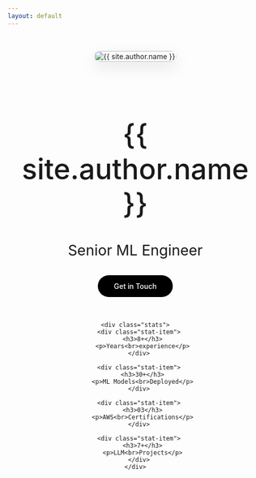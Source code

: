 ```yaml
---
layout: default
---
```


<div class="profile-page">
 

  <div class="profile-content">
    <div class="profile-header">
      <div class="text-content">
        <h1 class="name">{{ site.author.name }}</h1>
        <h2 class="title">Senior ML Engineer</h2>
         <a href="https://calendly.com/murtazaarif2k16/30min" target="_blank" class="cta-button">Get in Touch</a>
      </div>
      <div class="profile-image">
        <img src="https://i.ibb.co/KGF2CLs/murtaza.jpg" alt="{{ site.author.name }}" />
      </div>
    </div>

    <div class="stats">
      <div class="stat-item">
        <h3>8+</h3>
        <p>Years<br>experience</p>
      </div>
      
      <div class="stat-item">
        <h3>30+</h3>
        <p>ML Models<br>Deployed</p>
      </div>
      
      <div class="stat-item">
        <h3>03</h3>
        <p>AWS<br>Certifications</p>
      </div>
      
      <div class="stat-item">
        <h3>7+</h3>
        <p>LLM<br>Projects</p>
      </div>
    </div>
  </div>
</div>

<style>
.profile-page {
  display: flex;
  flex-direction: column;
  align-items: center;
  padding: 2rem;
  max-width: 1200px;
  margin: 0 auto;
}

.social-links {
  display: flex;
  gap: 1.5rem;
  margin-bottom: 2rem;
}

.social-icon {
  width: 45px;
  height: 45px;
  border: 2px solid var(--text-color);
  border-radius: 50%;
  display: flex;
  align-items: center;
  justify-content: center;
  color: var(--text-color);
  font-size: 1.2rem;
  transition: all 0.3s ease;
}

.social-icon:hover {
  background-color: var(--text-color);
  color: var(--bg-color);
  transform: translateY(-3px);
}

.profile-content {
  text-align: center;
  width: 100%;
}

.profile-header {
  display: flex;
  align-items: center;
  justify-content: space-between;
  margin-bottom: 3rem;
  gap: 2rem;
}

.text-content {
  flex: 1;
  text-align: left;
}

.profile-image {
  flex: 1;
  max-width: 300px;
}

.profile-image img {
  width: 100%;
  height: auto;
  border-radius: 20px;
  box-shadow: 0 10px 30px rgba(0,0,0,0.1);
  transition: transform 0.3s ease;
}

.profile-image img:hover {
  transform: translateY(-5px);
}

.name {
  font-size: 3.5rem;
  font-weight: 500;
  margin-bottom: 0.5rem;
  color: var(--text-color);
}

.title {
  font-size: 1.8rem;
  color: var(--secondary);
  font-weight: 400;
  margin-bottom: 2rem;
}

.cta-button {
  display: inline-block;
  padding: 0.8rem 2rem;
  background-color: #000;
  color: #fff;
  border-radius: 30px;
  text-decoration: none;
  font-weight: 500;
  transition: transform 0.3s ease;
}

.cta-button:hover {
  transform: translateY(-3px);
}

.stats {
  display: flex;
  justify-content: center;
  gap: 4rem;
  flex-wrap: wrap;
  margin-top: 2rem;
}

.stat-item {
  text-align: center;
}

.stat-item h3 {
  font-size: 2.5rem;
  font-weight: 500;
  margin-bottom: 0.5rem;
  color: var(--text-color);
}

.stat-item p {
  font-size: 1.1rem;
  color: var(--secondary);
  line-height: 1.4;
}

@media (max-width: 968px) {
  .profile-header {
    flex-direction: column-reverse;
    text-align: center;
  }
  
  .text-content {
    text-align: center;
  }
  
  .profile-image {
    max-width: 300px;
  }
}

@media (max-width: 768px) {
  .name {
    font-size: 2.5rem;
  }
  
  .title {
    font-size: 1.4rem;
  }
  
  .stats {
    gap: 2rem;
  }
  
  .stat-item h3 {
    font-size: 2rem;
  }
  
  .stat-item p {
    font-size: 1rem;
  }
}

@media (prefers-color-scheme: dark) {
  .social-icon {
    border-color: var(--text-color);
    color: var(--text-color);
  }
  
  .social-icon:hover {
    background-color: var(--text-color);
    color: var(--bg-color);
  }
  
  .cta-button {
    background-color: var(--text-color);
    color: var(--bg-color);
  }
  
  .profile-image img {
    box-shadow: 0 10px 30px rgba(255,255,255,0.1);
  }
}
</style>
